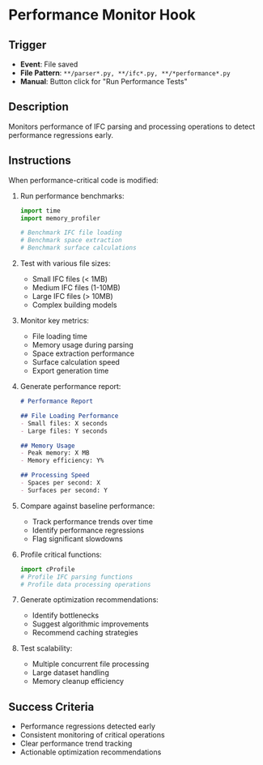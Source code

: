 # Performance Monitor Hook

## Trigger
- **Event**: File saved
- **File Pattern**: `**/parser*.py, **/ifc*.py, **/*performance*.py`
- **Manual**: Button click for "Run Performance Tests"

## Description
Monitors performance of IFC parsing and processing operations to detect performance regressions early.

## Instructions
When performance-critical code is modified:

1. Run performance benchmarks:
   ```python
   import time
   import memory_profiler
   
   # Benchmark IFC file loading
   # Benchmark space extraction
   # Benchmark surface calculations
   ```

2. Test with various file sizes:
   - Small IFC files (< 1MB)
   - Medium IFC files (1-10MB)
   - Large IFC files (> 10MB)
   - Complex building models

3. Monitor key metrics:
   - File loading time
   - Memory usage during parsing
   - Space extraction performance
   - Surface calculation speed
   - Export generation time

4. Generate performance report:
   ```markdown
   # Performance Report
   
   ## File Loading Performance
   - Small files: X seconds
   - Large files: Y seconds
   
   ## Memory Usage
   - Peak memory: X MB
   - Memory efficiency: Y%
   
   ## Processing Speed
   - Spaces per second: X
   - Surfaces per second: Y
   ```

5. Compare against baseline performance:
   - Track performance trends over time
   - Identify performance regressions
   - Flag significant slowdowns

6. Profile critical functions:
   ```python
   import cProfile
   # Profile IFC parsing functions
   # Profile data processing operations
   ```

7. Generate optimization recommendations:
   - Identify bottlenecks
   - Suggest algorithmic improvements
   - Recommend caching strategies

8. Test scalability:
   - Multiple concurrent file processing
   - Large dataset handling
   - Memory cleanup efficiency

## Success Criteria
- Performance regressions detected early
- Consistent monitoring of critical operations
- Clear performance trend tracking
- Actionable optimization recommendations